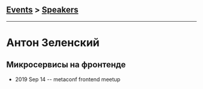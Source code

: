 ## [Events](../README.md) > [Speakers](../speakers.md)
---

# Антон Зеленский

## Микросервисы на фронтенде
- 2019 Sep 14 -- metaconf frontend meetup    
